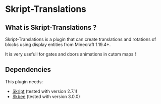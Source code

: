# Skript-Translations

## What is Skript-Translations ?
Skript-Translations is a plugin that can create translations and rotations of blocks using display entities from Minecraft 1.19.4+.

It is very usefull for gates and doors animations in cutom maps !

## Dependencies
This plugin needs:
- [Skript](https://github.com/SkriptLang/Skript/releases/tag/2.7.1) (tested with version 2.7.1)
- [Skbee](https://github.com/ShaneBeee/SkBee/releases/tag/3.0.0) (tested with version 3.0.0)
